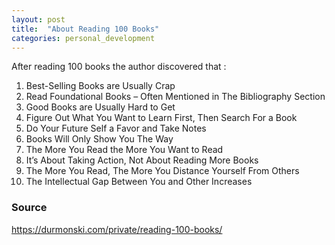 ```yaml
---
layout: post
title:  "About Reading 100 Books"
categories: personal_development
---
```


After reading 100 books the author discovered that : 
1. Best-Selling Books are Usually Crap
1. Read Foundational Books – Often Mentioned in The Bibliography Section
1. Good Books are Usually Hard to Get
1. Figure Out What You Want to Learn First, Then Search For a Book
1. Do Your Future Self a Favor and Take Notes
1. Books Will Only Show You The Way
1. The More You Read the More You Want to Read
1. It’s About Taking Action, Not About Reading More Books
1. The More You Read, The More You Distance Yourself From Others
1. The Intellectual Gap Between You and Other Increases


### Source
https://durmonski.com/private/reading-100-books/
